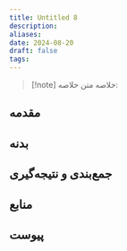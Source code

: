 ```yaml
---
title: Untitled 8
description: 
aliases: 
date: 2024-08-20
draft: false
tags:
---
```

>[!note] خلاصه
>متن خلاصه:
## مقدمه


## بدنه


## جمع‌بندی و نتیجه‌گیری


## منابع


## پیوست

